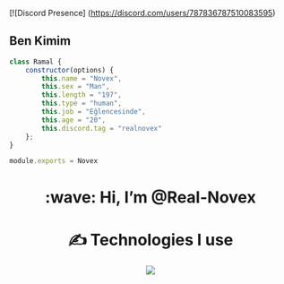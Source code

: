 [![Discord Presence] (https://discord.com/users/787836787510083595)

<h2>Ben Kimim</h2>

```js
class Ramal {
    constructor(options) {
        this.name = "Novex",
        this.sex = "Man",
        this.length = "197",
        this.type = "human",
        this.job = "Eğlencesinde",
        this.age = "20",
        this.discord.tag = "realnovex"
    };
}

module.exports = Novex
```

<div align="center">
  <h1> :wave: Hi, I’m @Real-Novex </h1>

  <h1> ✍ Technologies I use </h1>
  <img src="https://skillicons.dev/icons?i=js,ts,cs,react,nodejs,mongodb,html,css,vscode,atom,discord&theme=dark" />
</div>
